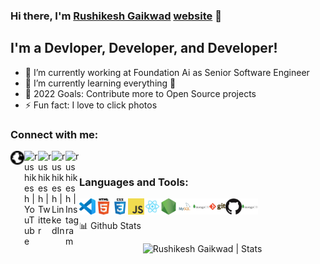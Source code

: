 ### Hi there, I'm [Rushikesh Gaikwad] [website] 👋

## I'm a Devloper, Developer, and Developer!
- 🔭 I’m currently working at Foundation Ai as Senior Software Engineer
- 🌱 I’m currently learning everything 🤣
- 🥅 2022 Goals: Contribute more to Open Source projects
- ⚡ Fun fact: I love to click photos

### Connect with me:

[<img align="left" alt="rushikeshgaikwad.in" width="22px" style="--color_fill: #010;" src="https://raw.githubusercontent.com/iconic/open-iconic/master/svg/globe.svg" />][website]
[<img align="left" alt="rushikesh | YouTube" width="22px" style="--color_fill: #010;" src="https://cdn.jsdelivr.net/npm/simple-icons@v3/icons/youtube.svg" />][youtube]
[<img align="left" alt="rushikesh | Twitter" width="22px" style="--color_fill: #010;" src="https://cdn.jsdelivr.net/npm/simple-icons@v3/icons/twitter.svg" />][twitter]
[<img align="left" alt="rushikesh | LinkedIn" width="22px" style="--color_fill: #010;" src="https://cdn.jsdelivr.net/npm/simple-icons@v3/icons/linkedin.svg" />][linkedin]
[<img align="left" alt="rushikesh | Instagram" width="22px" style="--color_fill: #010;" src="https://cdn.jsdelivr.net/npm/simple-icons@v3/icons/instagram.svg" />][instagram]

<br />

### Languages and Tools:

<img align="left" alt="Visual Studio Code" width="26px" src="https://raw.githubusercontent.com/github/explore/80688e429a7d4ef2fca1e82350fe8e3517d3494d/topics/visual-studio-code/visual-studio-code.png" />
<img align="left" alt="HTML5" width="26px" src="https://raw.githubusercontent.com/github/explore/80688e429a7d4ef2fca1e82350fe8e3517d3494d/topics/html/html.png" />
<img align="left" alt="CSS3" width="26px" src="https://raw.githubusercontent.com/github/explore/80688e429a7d4ef2fca1e82350fe8e3517d3494d/topics/css/css.png" />
<img align="left" alt="JavaScript" width="26px" src="https://raw.githubusercontent.com/github/explore/80688e429a7d4ef2fca1e82350fe8e3517d3494d/topics/javascript/javascript.png" />
<img align="left" alt="React" width="26px" src="https://raw.githubusercontent.com/github/explore/80688e429a7d4ef2fca1e82350fe8e3517d3494d/topics/react/react.png" />
<img align="left" alt="Node.js" width="26px" src="https://raw.githubusercontent.com/github/explore/80688e429a7d4ef2fca1e82350fe8e3517d3494d/topics/nodejs/nodejs.png" />
<img align="left" alt="MySQL" width="26px" src="https://raw.githubusercontent.com/github/explore/80688e429a7d4ef2fca1e82350fe8e3517d3494d/topics/mysql/mysql.png" />
<img align="left" alt="MongoDB" width="26px" src="https://raw.githubusercontent.com/github/explore/80688e429a7d4ef2fca1e82350fe8e3517d3494d/topics/mongodb/mongodb.png" />
<img align="left" alt="Git" width="26px" src="https://raw.githubusercontent.com/github/explore/80688e429a7d4ef2fca1e82350fe8e3517d3494d/topics/git/git.png" />
<img align="left" alt="GitHub" width="26px" src="https://raw.githubusercontent.com/github/explore/78df643247d429f6cc873026c0622819ad797942/topics/github/github.png" />
<img align="left" alt="MongoDB" width="26px" src="https://raw.githubusercontent.com/github/explore/80688e429a7d4ef2fca1e82350fe8e3517d3494d/topics/mongodb/mongodb.png" />

<br />
<br />

<summary>📊 Github Stats</summary>

<p align="center"> <img src="https://github-readme-stats.vercel.app/api?username=Rushi-kesh&show_icons=true&theme=gotham" alt="Rushikesh Gaikwad | Stats" />

</details>

[website]: https://rushikeshgaikwad.in
[twitter]: https://twitter.com/Rushikesh_2105
[youtube]: https://www.youtube.com/channel/UCnkjvZtvrVKY1XeP2m6Q3nw
[instagram]: https://www.instagram.com/rishi_1807/
[linkedin]: https://www.linkedin.com/in/rushikesh-gaikwad-205807112/
[Rushikesh Gaikwad]: https://rushikeshgaikwad.in

